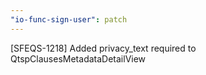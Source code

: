 ```yaml
---
"io-func-sign-user": patch
---
```


[SFEQS-1218] Added privacy_text required to QtspClausesMetadataDetailView
